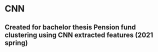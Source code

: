 # CNN
## Created for bachelor thesis Pension fund clustering using CNN extracted features (2021 spring)
